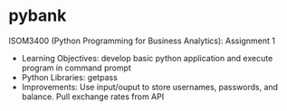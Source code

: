 # pybank

ISOM3400 (Python Programming for Business Analytics): Assignment 1

- Learning Objectives: develop basic python application and execute program in command prompt
- Python Libraries: getpass
 - Improvements: Use input/ouput to store usernames, passwords, and balance. Pull exchange rates from API
